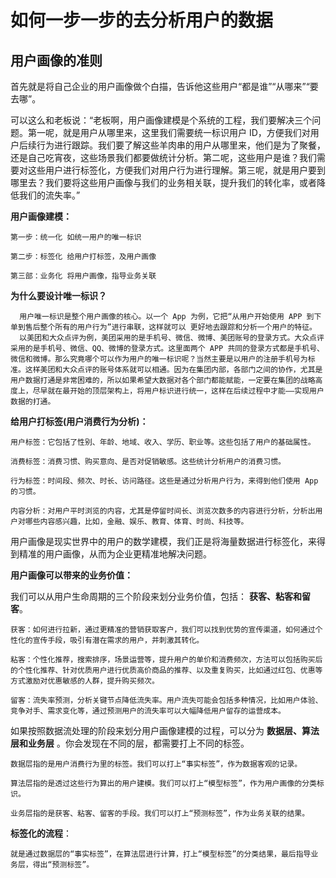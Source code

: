 

# 如何一步一步的去分析用户的数据
  
  ## 用户画像的准则
  
首先就是将自己企业的用户画像做个白描，告诉他这些用户“都是谁”“从哪来”“要去哪”。
    
可以这么和老板说：“老板啊，用户画像建模是个系统的工程，我们要解决三个问题。第一呢，就是用户从哪里来，这里我们需要统一标识用户 ID，方便我们对用户后续行为进行跟踪。我们要了解这些羊肉串的用户从哪里来，他们是为了聚餐，还是自己吃宵夜，这些场景我们都要做统计分析。第二呢，这些用户是谁？我们需要对这些用户进行标签化，方便我们对用户行为进行理解。第三呢，就是用户要到哪里去？我们要将这些用户画像与我们的业务相关联，提升我们的转化率，或者降低我们的流失率。”

__用户画像建模：__
  
    第一步：统一化 如统一用户的唯一标识 
    
    第二步：标签化 给用户打标签，及用户画像
    
    第三部：业务化 将用户画像，指导业务关联
  
  
__为什么要设计唯一标识？__

      用户唯一标识是整个用户画像的核心。以一个 App 为例，它把“从用户开始使用 APP 到下单到售后整个所有的用户行为”进行串联，这样就可以 更好地去跟踪和分析一个用户的特征。
      以美团和大众点评为例，美团采用的是手机号、微信、微博、美团账号的登录方式。大众点评采用的是手机号、微信、QQ、微博的登录方式。这里面两个 APP 共同的登录方式都是手机号、微信和微博。那么究竟哪个可以作为用户的唯一标识呢？当然主要是以用户的注册手机号为标准。这样美团和大众点评的账号体系就可以相通。因为在集团内部，各部门之间的协作，尤其是用户数据打通是非常困难的，所以如果希望大数据对各个部门都能赋能，一定要在集团的战略高度上，尽早就在最开始的顶层架构上，将用户标识进行统一，这样在后续过程中才能——实现用户数据的打通。
  
__给用户打标签(用户消费行为分析)：__

    用户标签：它包括了性别、年龄、地域、收入、学历、职业等。这些包括了用户的基础属性。
   
    消费标签：消费习惯、购买意向、是否对促销敏感。这些统计分析用户的消费习惯。
    
    行为标签：时间段、频次、时长、访问路径。这些是通过分析用户行为，来得到他们使用 App 的习惯。
    
    内容分析：对用户平时浏览的内容，尤其是停留时间长、浏览次数多的内容进行分析，分析出用户对哪些内容感兴趣，比如，金融、娱乐、教育、体育、时尚、科技等。

用户画像是现实世界中的用户的数学建模，我们正是将海量数据进行标签化，来得到精准的用户画像，从而为企业更精准地解决问题。

__用户画像可以带来的业务价值：__

  我们可以从用户生命周期的三个阶段来划分业务价值，包括： __获客、粘客和留客__。
    
    获客：如何进行拉新，通过更精准的营销获取客户，我们可以找到优势的宣传渠道，如何通过个性化的宣传手段，吸引有潜在需求的用户，并刺激其转化。
    
    粘客：个性化推荐，搜索排序，场景运营等，提升用户的单价和消费频次，方法可以包括购买后的个性化推荐、针对优质用户进行优质高价商品的推荐、以及重复购买，比如通过红包、优惠等方式激励对优惠敏感的人群，提升购买频次。
    
    留客：流失率预测，分析关键节点降低流失率。用户流失可能会包括多种情况，比如用户体验、竞争对手、需求变化等，通过预测用户的流失率可以大幅降低用户留存的运营成本。

如果按照数据流处理的阶段来划分用户画像建模的过程，可以分为 __数据层、算法层和业务层__ 。你会发现在不同的层，都需要打上不同的标签。

    数据层指的是用户消费行为里的标签。我们可以打上“事实标签”，作为数据客观的记录。

    算法层指的是透过这些行为算出的用户建模。我们可以打上“模型标签”，作为用户画像的分类标识。

    业务层指的是获客、粘客、留客的手段。我们可以打上“预测标签”，作为业务关联的结果。

__标签化的流程__：
  
    就是通过数据层的“事实标签”，在算法层进行计算，打上“模型标签”的分类结果，最后指导业务层，得出“预测标签”。















